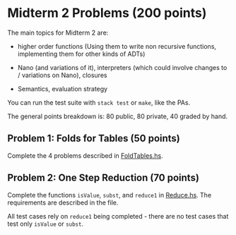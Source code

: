# Midterm 2 Problems (200 points)

The main topics for Midterm 2 are:

- higher order functions (Using them to write non recursive functions,
  implementing them for other kinds of ADTs)

- Nano (and variations of it), interpreters (which could involve changes to /
  variations on Nano), closures

- Semantics, evaluation strategy

You can run the test suite with `stack test` or `make`, like the PAs.

The general points breakdown is: 80 public, 80 private, 40 graded by hand.

## Problem 1: Folds for Tables (50 points)
Complete the 4 problems described in [FoldTables.hs](src/Language/Nano2/FoldTables.hs).

## Problem 2: One Step Reduction (70 points)
Complete the functions `isValue`, `subst`, and `reduce1` in
[Reduce.hs](src/Language/Nano2/Reduce.hs). The requirements are described in
the file.

All test cases rely on `reduce1` being completed - there are no test cases
that test only `isValue` or `subst`.
